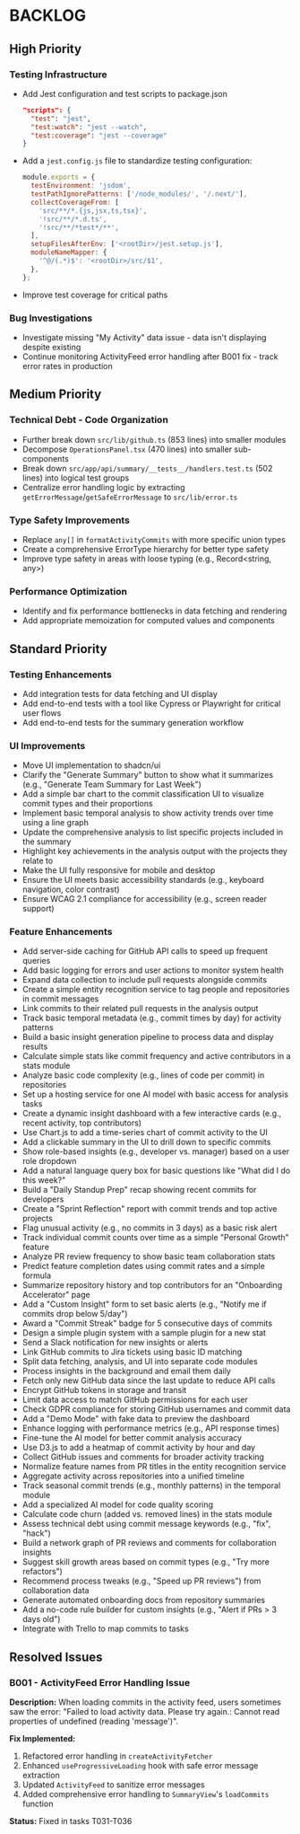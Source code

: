 # BACKLOG

## High Priority

### Testing Infrastructure
- Add Jest configuration and test scripts to package.json
  ```json
  "scripts": {
    "test": "jest",
    "test:watch": "jest --watch",
    "test:coverage": "jest --coverage"
  }
  ```
- Add a `jest.config.js` file to standardize testing configuration:
  ```javascript
  module.exports = {
    testEnvironment: 'jsdom',
    testPathIgnorePatterns: ['/node_modules/', '/.next/'],
    collectCoverageFrom: [
      'src/**/*.{js,jsx,ts,tsx}',
      '!src/**/*.d.ts',
      '!src/**/*test*/**',
    ],
    setupFilesAfterEnv: ['<rootDir>/jest.setup.js'],
    moduleNameMapper: {
      '^@/(.*)$': '<rootDir>/src/$1',
    },
  };
  ```
- Improve test coverage for critical paths

### Bug Investigations
- Investigate missing "My Activity" data issue - data isn't displaying despite existing
- Continue monitoring ActivityFeed error handling after B001 fix - track error rates in production

## Medium Priority

### Technical Debt - Code Organization
- Further break down `src/lib/github.ts` (853 lines) into smaller modules
- Decompose `OperationsPanel.tsx` (470 lines) into smaller sub-components
- Break down `src/app/api/summary/__tests__/handlers.test.ts` (502 lines) into logical test groups
- Centralize error handling logic by extracting `getErrorMessage`/`getSafeErrorMessage` to `src/lib/error.ts`

### Type Safety Improvements
- Replace `any[]` in `formatActivityCommits` with more specific union types
- Create a comprehensive ErrorType hierarchy for better type safety
- Improve type safety in areas with loose typing (e.g., Record<string, any>)

### Performance Optimization
- Identify and fix performance bottlenecks in data fetching and rendering
- Add appropriate memoization for computed values and components

## Standard Priority

### Testing Enhancements
- Add integration tests for data fetching and UI display
- Add end-to-end tests with a tool like Cypress or Playwright for critical user flows
- Add end-to-end tests for the summary generation workflow

### UI Improvements
- Move UI implementation to shadcn/ui
- Clarify the "Generate Summary" button to show what it summarizes (e.g., "Generate Team Summary for Last Week")
- Add a simple bar chart to the commit classification UI to visualize commit types and their proportions
- Implement basic temporal analysis to show activity trends over time using a line graph
- Update the comprehensive analysis to list specific projects included in the summary
- Highlight key achievements in the analysis output with the projects they relate to
- Make the UI fully responsive for mobile and desktop
- Ensure the UI meets basic accessibility standards (e.g., keyboard navigation, color contrast)
- Ensure WCAG 2.1 compliance for accessibility (e.g., screen reader support)

### Feature Enhancements
- Add server-side caching for GitHub API calls to speed up frequent queries
- Add basic logging for errors and user actions to monitor system health
- Expand data collection to include pull requests alongside commits
- Create a simple entity recognition service to tag people and repositories in commit messages
- Link commits to their related pull requests in the analysis output
- Track basic temporal metadata (e.g., commit times by day) for activity patterns
- Build a basic insight generation pipeline to process data and display results
- Calculate simple stats like commit frequency and active contributors in a stats module
- Analyze basic code complexity (e.g., lines of code per commit) in repositories
- Set up a hosting service for one AI model with basic access for analysis tasks
- Create a dynamic insight dashboard with a few interactive cards (e.g., recent activity, top contributors)
- Use Chart.js to add a time-series chart of commit activity to the UI
- Add a clickable summary in the UI to drill down to specific commits
- Show role-based insights (e.g., developer vs. manager) based on a user role dropdown
- Add a natural language query box for basic questions like "What did I do this week?"
- Build a "Daily Standup Prep" recap showing recent commits for developers
- Create a "Sprint Reflection" report with commit trends and top active projects
- Flag unusual activity (e.g., no commits in 3 days) as a basic risk alert
- Track individual commit counts over time as a simple "Personal Growth" feature
- Analyze PR review frequency to show basic team collaboration stats
- Predict feature completion dates using commit rates and a simple formula
- Summarize repository history and top contributors for an "Onboarding Accelerator" page
- Add a "Custom Insight" form to set basic alerts (e.g., "Notify me if commits drop below 5/day")
- Award a "Commit Streak" badge for 5 consecutive days of commits
- Design a simple plugin system with a sample plugin for a new stat
- Send a Slack notification for new insights or alerts
- Link GitHub commits to Jira tickets using basic ID matching
- Split data fetching, analysis, and UI into separate code modules
- Process insights in the background and email them daily
- Fetch only new GitHub data since the last update to reduce API calls
- Encrypt GitHub tokens in storage and transit
- Limit data access to match GitHub permissions for each user
- Check GDPR compliance for storing GitHub usernames and commit data
- Add a "Demo Mode" with fake data to preview the dashboard
- Enhance logging with performance metrics (e.g., API response times)
- Fine-tune the AI model for better commit analysis accuracy
- Use D3.js to add a heatmap of commit activity by hour and day
- Collect GitHub issues and comments for broader activity tracking
- Normalize feature names from PR titles in the entity recognition service
- Aggregate activity across repositories into a unified timeline
- Track seasonal commit trends (e.g., monthly patterns) in the temporal module
- Add a specialized AI model for code quality scoring
- Calculate code churn (added vs. removed lines) in the stats module
- Assess technical debt using commit message keywords (e.g., "fix", "hack")
- Build a network graph of PR reviews and comments for collaboration insights
- Suggest skill growth areas based on commit types (e.g., "Try more refactors")
- Recommend process tweaks (e.g., "Speed up PR reviews") from collaboration data
- Generate automated onboarding docs from repository summaries
- Add a no-code rule builder for custom insights (e.g., "Alert if PRs > 3 days old")
- Integrate with Trello to map commits to tasks

## Resolved Issues

### B001 - ActivityFeed Error Handling Issue
**Description:** When loading commits in the activity feed, users sometimes saw the error: "Failed to load activity data. Please try again.: Cannot read properties of undefined (reading 'message')". 

**Fix Implemented:**
1. Refactored error handling in `createActivityFetcher`
2. Enhanced `useProgressiveLoading` hook with safe error message extraction
3. Updated `ActivityFeed` to sanitize error messages
4. Added comprehensive error handling to `SummaryView`'s `loadCommits` function

**Status:** Fixed in tasks T031-T036